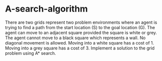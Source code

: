 # A-search-algorithm
There are two grids represent two problem environments where an agent is trying to find a path from the start location (S) to the goal location (G). The agent can move to an adjacent square provided the square is white or grey. The agent cannot move to a black square which represents a wall. No diagonal movement is allowed. Moving into a white square has a cost of 1. Moving into a grey square has a cost of 3.
Implement a solution to the grid problem using A* search.
